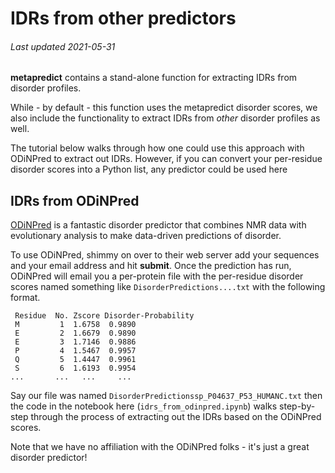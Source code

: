 # IDRs from other predictors
###### Last updated 2021-05-31

**metapredict** contains a stand-alone function for extracting IDRs from disorder profiles.

While - by default - this function uses the metapredict disorder scores, we also include the functionality to extract IDRs from _other_ disorder profiles as well.

The tutorial below walks through how one could use this approach with ODiNPred to extract out IDRs. However, if you can convert your per-residue disorder scores into a Python list, any predictor could be used here

## IDRs from ODiNPred
[ODiNPred](https://st-protein.chem.au.dk/odinpred) is a fantastic disorder predictor that combines NMR data with evolutionary analysis to make data-driven predictions of disorder.

To use ODiNPred, shimmy on over to their web server add your sequences and your email address and hit **submit**. Once the prediction has run, ODiNPred will email you a per-protein file with the per-residue disorder scores named something like `DisorderPredictions....txt` with the following format.

	 Residue  No. Zscore Disorder-Probability
	 M         1  1.6758  0.9890
	 E         2  1.6679  0.9890
	 E         3  1.7146  0.9886
	 P         4  1.5467  0.9957
	 Q         5  1.4447  0.9961
	 S         6  1.6193  0.9954
	...		  ...   ...  	...
	
Say our file was named 	`DisorderPredictionssp_P04637_P53_HUMANC.txt` then the code in the notebook here (`idrs_from_odinpred.ipynb`) walks step-by-step through the process of extracting out the IDRs based on the ODiNPred scores.

Note that we have no affiliation with the ODiNPred folks - it's just a great disorder predictor! 